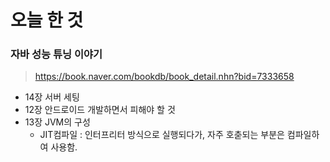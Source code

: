# 오늘 한 것
### 자바 성능 튜닝 이야기
> https://book.naver.com/bookdb/book_detail.nhn?bid=7333658

- 14장 서버 세팅
- 12장 안드로이드 개발하면서 피해야 할 것
- 13장 JVM의 구성
    - JIT컴파일 : 인터프리터 방식으로 실행되다가, 자주 호춛되는 부분은 컴파일하여 사용함.